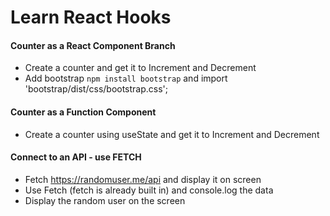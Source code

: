# Learn React Hooks

#### Counter as a React Component Branch

- Create a counter and get it to Increment and Decrement
- Add bootstrap `npm install bootstrap` and import 'bootstrap/dist/css/bootstrap.css';

#### Counter as a Function Component

- Create a counter using useState and get it to Increment and Decrement

#### Connect to an API - use FETCH

- Fetch https://randomuser.me/api and display it on screen
- Use Fetch (fetch is already built in) and console.log the data
- Display the random user on the screen
